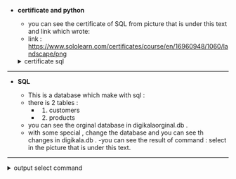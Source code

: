 - **certificate and python**

  - you can see the certificate of SQL from picture that is under this text and link which wrote:
  - link : https://www.sololearn.com/certificates/course/en/16960948/1060/landscape/png
  
   <details>
      <summary>certificate sql</summary>
      <br>
      <img src="https://github.com/hedieh-hj/os-lab/blob/master/15/cert-SQL.png?raw=true" title="summery of output">

  </details>
  

---


- **SQL**

  - This is a database which make with sql  :
  - there is 2 tables :
    - 1. customers
    - 2. products
  - you can see the orginal database in digikalaorginal.db .
  - with some special , change the database and you can see th changes in digikala.db .
  -you can see the result of command : select in the picture that is under this text. 

---
 
  <details>
      <summary>output select command</summary>
      <br>
      <img src="https://github.com/hedieh-hj/os-lab/blob/master/15/sql%20code/select%20command.png?raw=true" title="summery of output">

  </details>
